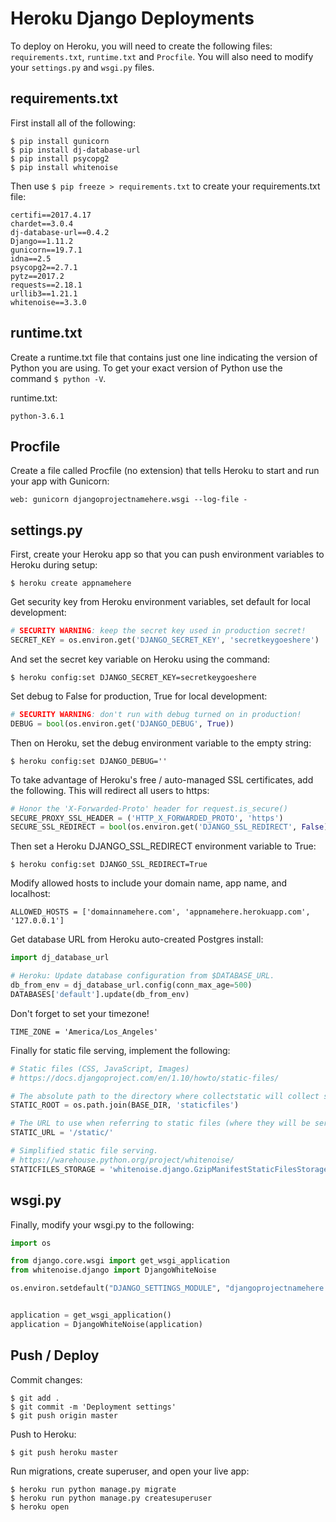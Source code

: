 # Heroku Django Deployments

To deploy on Heroku, you will need to create the following files: `requirements.txt`, `runtime.txt` and `Procfile`. You will also need to modify your `settings.py` and `wsgi.py` files.

## requirements.txt

First install all of the following:

```
$ pip install gunicorn
$ pip install dj-database-url
$ pip install psycopg2
$ pip install whitenoise
```

Then use `$ pip freeze > requirements.txt` to create your requirements.txt file:

```
certifi==2017.4.17
chardet==3.0.4
dj-database-url==0.4.2
Django==1.11.2
gunicorn==19.7.1
idna==2.5
psycopg2==2.7.1
pytz==2017.2
requests==2.18.1
urllib3==1.21.1
whitenoise==3.3.0

```

## runtime.txt

Create a runtime.txt file that contains just one line indicating the version of Python you are using. To get your exact version of Python use the command `$ python -V`.

runtime.txt:

```
python-3.6.1
```

## Procfile

Create a file called Procfile (no extension) that tells Heroku to start and run your app with Gunicorn:

```
web: gunicorn djangoprojectnamehere.wsgi --log-file -
```

## settings.py

First, create your Heroku app so that you can push environment variables to Heroku during setup:
```
$ heroku create appnamehere
```

Get security key from Heroku environment variables, set default for local development:

```python
# SECURITY WARNING: keep the secret key used in production secret!
SECRET_KEY = os.environ.get('DJANGO_SECRET_KEY', 'secretkeygoeshere')
```

And set the secret key variable on Heroku using the command:

`$ heroku config:set DJANGO_SECRET_KEY=secretkeygoeshere`

Set debug to False for production, True for local development:

```python
# SECURITY WARNING: don't run with debug turned on in production!
DEBUG = bool(os.environ.get('DJANGO_DEBUG', True))
```

Then on Heroku, set the debug environment variable to the empty string:

`$ heroku config:set DJANGO_DEBUG=''`

To take advantage of Heroku's free / auto-managed SSL certificates, add the following. This will redirect all users to https:

```python
# Honor the 'X-Forwarded-Proto' header for request.is_secure()
SECURE_PROXY_SSL_HEADER = ('HTTP_X_FORWARDED_PROTO', 'https')
SECURE_SSL_REDIRECT = bool(os.environ.get('DJANGO_SSL_REDIRECT', False))
```

Then set a Heroku DJANGO_SSL_REDIRECT environment variable to True:

`$ heroku config:set DJANGO_SSL_REDIRECT=True`

Modify allowed hosts to include your domain name, app name, and localhost:

`ALLOWED_HOSTS = ['domainnamehere.com', 'appnamehere.herokuapp.com', '127.0.0.1']`

Get database URL from Heroku auto-created Postgres install:

```python
import dj_database_url

# Heroku: Update database configuration from $DATABASE_URL.
db_from_env = dj_database_url.config(conn_max_age=500)
DATABASES['default'].update(db_from_env)
```

Don't forget to set your timezone!

`TIME_ZONE = 'America/Los_Angeles'`

Finally for static file serving, implement the following: 

```python
# Static files (CSS, JavaScript, Images)
# https://docs.djangoproject.com/en/1.10/howto/static-files/

# The absolute path to the directory where collectstatic will collect static files for deployment.
STATIC_ROOT = os.path.join(BASE_DIR, 'staticfiles')

# The URL to use when referring to static files (where they will be served from)
STATIC_URL = '/static/'

# Simplified static file serving.
# https://warehouse.python.org/project/whitenoise/
STATICFILES_STORAGE = 'whitenoise.django.GzipManifestStaticFilesStorage'
```

## wsgi.py

Finally, modify your wsgi.py to the following:

```python
import os

from django.core.wsgi import get_wsgi_application
from whitenoise.django import DjangoWhiteNoise

os.environ.setdefault("DJANGO_SETTINGS_MODULE", "djangoprojectnamehere.settings")


application = get_wsgi_application()
application = DjangoWhiteNoise(application)
```

## Push / Deploy

Commit changes:

```
$ git add .
$ git commit -m 'Deployment settings'
$ git push origin master
```

Push to Heroku:

```
$ git push heroku master
```

Run migrations, create superuser, and open your live app:

```
$ heroku run python manage.py migrate
$ heroku run python manage.py createsuperuser
$ heroku open
```



